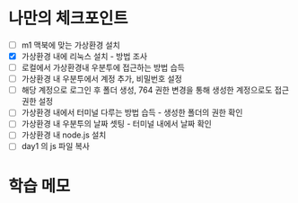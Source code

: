 # 나만의 체크포인트
- [ ]  m1 맥북에 맞는 가상환경 설치
- [x]  가상환경 내에 리눅스 설치 - 방법 조사
- [ ]  로컬에서 가상환경내 우분투에 접근하는 방법 습득
- [ ]  가상환경 내 우분투에서 계정 추가, 비밀번호 설정
- [ ]  해당 계정으로 로그인 후 폴더 생성, 764 권한 변경을 통해 생성한 계정으로도 접근 권한 설정
- [ ]  가상환경 내에서 터미널 다루는 방법 습득 - 생성한 폴더의 권한 확인
- [ ]  가상환경 내 우분투의 날짜 셋팅 - 터미널 내에서 날짜 확인
- [ ]  가상환경 내 node.js 설치
- [ ]  day1 의 js 파일 복사

# 학습 메모